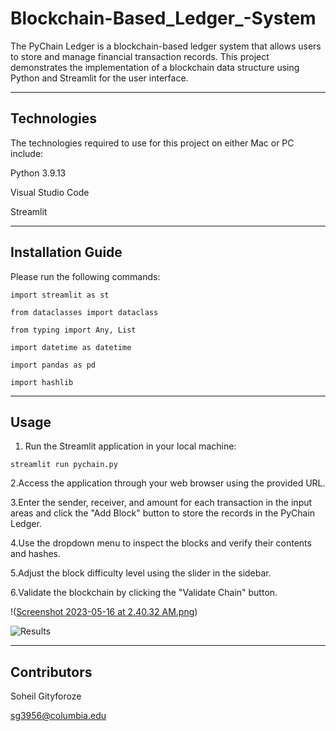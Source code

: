 # Blockchain-Based_Ledger_-System

The PyChain Ledger is a blockchain-based ledger system that allows users to store and manage financial transaction records. This project demonstrates the implementation of a blockchain data structure using Python and Streamlit for the user interface.


---

## Technologies

The technologies required to use for this project on either Mac or PC include:

Python 3.9.13

Visual Studio Code

Streamlit


---

## Installation Guide

Please run the following commands:

`import streamlit as st`

`from dataclasses import dataclass`

`from typing import Any, List`

`import datetime as datetime`

`import pandas as pd`

`import hashlib`

---

## Usage


1. Run the Streamlit application in your local machine:

`streamlit run pychain.py`

2.Access the application through your web browser using the provided URL.

3.Enter the sender, receiver, and amount for each transaction in the input areas and click the "Add Block" button to store the records in the PyChain Ledger.

4.Use the dropdown menu to inspect the blocks and verify their contents and hashes.

5.Adjust the block difficulty level using the slider in the sidebar.

6.Validate the blockchain by clicking the "Validate Chain" button.










 
 
!([Screenshot 2023-05-16 at 2.40.32 AM.png](https://github.com/sg3956/Blockchain-Based_-Ledger_-System/blob/d29db8b999f2efff16328f7ac615394e4b30bcfd/Screenshot%202023-05-16%20at%202.40.32%20AM.png))





![Results]()


---

## Contributors

Soheil Gityforoze

sg3956@columbia.edu

